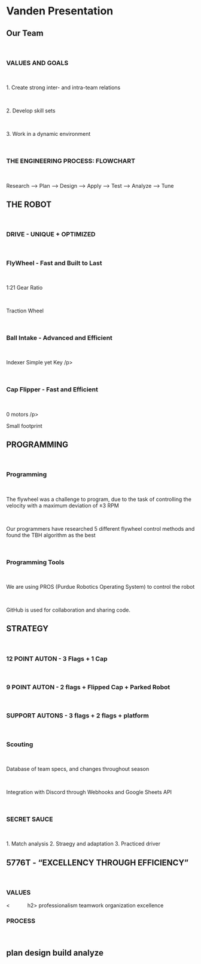 <h1> Vanden Presentation </h1>

<h2> Our Team </h2>
&nbsp;&nbsp;&nbsp;&nbsp;&nbsp;&nbsp;<h3> VALUES AND GOALS </h3>
&nbsp;&nbsp;&nbsp;&nbsp;&nbsp;&nbsp;&nbsp;&nbsp;&nbsp;&nbsp;&nbsp;&nbsp;<p>1. Create strong inter- and intra-team relations<p>
&nbsp;&nbsp;&nbsp;&nbsp;&nbsp;&nbsp;&nbsp;&nbsp;&nbsp;&nbsp;&nbsp;&nbsp;<p>2. Develop skill sets<p>
&nbsp;&nbsp;&nbsp;&nbsp;&nbsp;&nbsp;&nbsp;&nbsp;&nbsp;&nbsp;&nbsp;&nbsp;<p>3. Work in a dynamic environment<p>

&nbsp;&nbsp;&nbsp;&nbsp;&nbsp;&nbsp;<h3> THE ENGINEERING PROCESS: FLOWCHART </h3>
&nbsp;&nbsp;&nbsp;&nbsp;&nbsp;&nbsp;&nbsp;&nbsp;&nbsp;&nbsp;&nbsp;&nbsp;<p> Research --> Plan --> Design --> Apply --> Test --> Analyze --> Tune</p>

<h2> THE ROBOT </h2>
&nbsp;&nbsp;&nbsp;&nbsp;&nbsp;&nbsp;<h3> DRIVE - UNIQUE + OPTIMIZED </h3>

&nbsp;&nbsp;&nbsp;&nbsp;&nbsp;&nbsp;<h3> FlyWheel - Fast and Built to Last </h3>
&nbsp;&nbsp;&nbsp;&nbsp;&nbsp;&nbsp;&nbsp;&nbsp;&nbsp;&nbsp;&nbsp;&nbsp;<p> 1:21 Gear Ratio </p>
&nbsp;&nbsp;&nbsp;&nbsp;&nbsp;&nbsp;&nbsp;&nbsp;&nbsp;&nbsp;&nbsp;&nbsp;<p> Traction Wheel </p>

&nbsp;&nbsp;&nbsp;&nbsp;&nbsp;&nbsp;<h3> Ball Intake - Advanced and Efficient </h3>
&nbsp;&nbsp;&nbsp;&nbsp;&nbsp;&nbsp;&nbsp;&nbsp;&nbsp;&nbsp;&nbsp;&nbsp;<p> Indexer Simple yet Key /p>

&nbsp;&nbsp;&nbsp;&nbsp;&nbsp;&nbsp;<h3> Cap Flipper - Fast and Efficient </h3>
&nbsp;&nbsp;&nbsp;&nbsp;&nbsp;&nbsp;&nbsp;&nbsp;&nbsp;&nbsp;&nbsp;&nbsp;<p> 0 motors /p>
&nbsp;&nbsp;&nbsp;&nbsp;&nbsp;&nbsp;&nbsp;&nbsp;&nbsp;&nbsp;&nbsp;&nbsp;<p> Small footprint </p>

<h2> PROGRAMMING </h2>
&nbsp;&nbsp;&nbsp;&nbsp;&nbsp;&nbsp;<h3> Programming </h3>
&nbsp;&nbsp;&nbsp;&nbsp;&nbsp;&nbsp;&nbsp;&nbsp;&nbsp;&nbsp;&nbsp;&nbsp;<p>The flywheel was a challenge to program, due to the task of controlling the velocity with a maximum deviation of ±3 RPM</p>
&nbsp;&nbsp;&nbsp;&nbsp;&nbsp;&nbsp;&nbsp;&nbsp;&nbsp;&nbsp;&nbsp;&nbsp;<p>Our programmers have researched 5 different flywheel control methods and found the TBH algorithm as the best</p>

&nbsp;&nbsp;&nbsp;&nbsp;&nbsp;&nbsp;<h3> Programming Tools </h3>
&nbsp;&nbsp;&nbsp;&nbsp;&nbsp;&nbsp;&nbsp;&nbsp;&nbsp;&nbsp;&nbsp;&nbsp;<p>We are using PROS (Purdue Robotics Operating System) to control the robot</p>
&nbsp;&nbsp;&nbsp;&nbsp;&nbsp;&nbsp;&nbsp;&nbsp;&nbsp;&nbsp;&nbsp;&nbsp;<p>GitHub is used for collaboration and sharing code.</p>

<h2> STRATEGY </h2>
&nbsp;&nbsp;&nbsp;&nbsp;&nbsp;&nbsp;<h3> 12 POINT AUTON - 3 Flags + 1 Cap </h3>
&nbsp;&nbsp;&nbsp;&nbsp;&nbsp;&nbsp;<h3> 9 POINT AUTON - 2 flags + Flipped Cap + Parked Robot </h3>
&nbsp;&nbsp;&nbsp;&nbsp;&nbsp;&nbsp;<h3> SUPPORT AUTONS - 3 flags + 2 flags + platform </h3>
&nbsp;&nbsp;&nbsp;&nbsp;&nbsp;&nbsp;<h3> Scouting </h3>
&nbsp;&nbsp;&nbsp;&nbsp;&nbsp;&nbsp;&nbsp;&nbsp;&nbsp;&nbsp;&nbsp;&nbsp;<p> Database of team specs, and changes throughout season</p>
&nbsp;&nbsp;&nbsp;&nbsp;&nbsp;&nbsp;&nbsp;&nbsp;&nbsp;&nbsp;&nbsp;&nbsp;<p> Integration with Discord through Webhooks and Google Sheets API</p>
&nbsp;&nbsp;&nbsp;&nbsp;&nbsp;&nbsp;<h3> SECRET SAUCE </h3>
&nbsp;&nbsp;&nbsp;&nbsp;&nbsp;&nbsp;&nbsp;&nbsp;&nbsp;&nbsp;&nbsp;&nbsp;<p> 1. Match analysis 2. Straegy and adaptation 3. Practiced driver</p>

<h2> 5776T - “EXCELLENCY THROUGH EFFICIENCY” </h2>
&nbsp;&nbsp;&nbsp;&nbsp;&nbsp;&nbsp;<h3> VALUES </h3>
<&nbsp;&nbsp;&nbsp;&nbsp;&nbsp;&nbsp;&nbsp;&nbsp;&nbsp;&nbsp;&nbsp;&nbsp;h2> professionalism
teamwork
organization
excellence
</h2>
&nbsp;&nbsp;&nbsp;&nbsp;&nbsp;&nbsp;<h3> PROCESS </h3>
&nbsp;&nbsp;&nbsp;&nbsp;&nbsp;&nbsp;&nbsp;&nbsp;&nbsp;&nbsp;&nbsp;&nbsp;<h2> plan
design
build
analyze
</h2>
